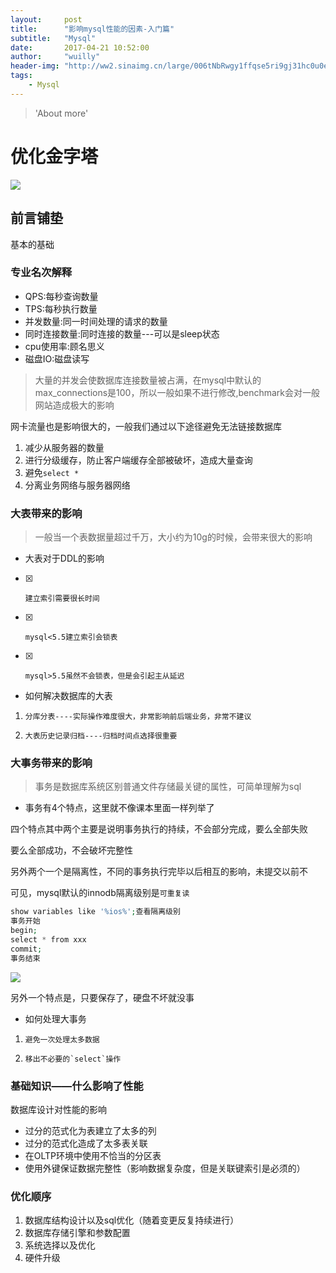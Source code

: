 ```yaml
---
layout:     post
title:      "影响mysql性能的因素-入门篇"
subtitle:   "Mysql"
date:       2017-04-21 10:52:00
author:     "wuilly"
header-img: "http://ww2.sinaimg.cn/large/006tNbRwgy1ffqse5ri9gj31hc0u0e3j.jpg"
tags:
    - Mysql
---
```

> 'About more'

# 优化金字塔

![](http://ww2.sinaimg.cn/large/006tKfTcgy1fm4uy56kqoj30vi0gawga.jpg)

## 前言铺垫

基本的基础

### 专业名次解释

- QPS:每秒查询数量
- TPS:每秒执行数量
- 并发数量:同一时间处理的请求的数量
- 同时连接数量:同时连接的数量---可以是sleep状态
- cpu使用率:顾名思义
- 磁盘IO:磁盘读写

> 大量的并发会使数据库连接数量被占满，在mysql中默认的max_connections是100，所以一般如果不进行修改,benchmark会对一般网站造成极大的影响

网卡流量也是影响很大的，一般我们通过以下途径避免无法链接数据库

1. 减少从服务器的数量
1. 进行分级缓存，防止客户端缓存全部被破坏，造成大量查询
1. 避免`select *`
1. 分离业务网络与服务器网络


### 大表带来的影响

> 一般当一个表数据量超过千万，大小约为10g的时候，会带来很大的影响

* 大表对于DDL的影响
    
- [x]     建立索引需要很长时间
- [x]     mysql<5.5建立索引会锁表
- [x]     mysql>5.5虽然不会锁表，但是会引起主从延迟

* 如何解决数据库的大表

1.     分库分表----实际操作难度很大，非常影响前后端业务，非常不建议
1.     大表历史记录归档----归档时间点选择很重要
    

### 大事务带来的影响

> 事务是数据库系统区别普通文件存储最关键的属性，可简单理解为sql

* 事务有4个特点，这里就不像课本里面一样列举了

四个特点其中两个主要是说明事务执行的持续，不会部分完成，要么全部失败

要么全部成功，不会破坏完整性

另外两个一个是隔离性，不同的事务执行完毕以后相互的影响，未提交以前不

可见，mysql默认的innodb隔离级别是`可重复读`

``` php
show variables like '%ios%';查看隔离级别
事务开始
begin;
select * from xxx
commit;
事务结束
```

![](http://ww1.sinaimg.cn/large/006tNc79gy1fgahdm3xaqj30wi0e0n0f.jpg)

另外一个特点是，只要保存了，硬盘不坏就没事


* 如何处理大事务
    
1.     避免一次处理太多数据
1.     移出不必要的`select`操作

### 基础知识——什么影响了性能

数据库设计对性能的影响

* 过分的范式化为表建立了太多的列
* 过分的范式化造成了太多表关联
* 在OLTP环境中使用不恰当的分区表
* 使用外键保证数据完整性（影响数据复杂度，但是关联键索引是必须的）

### 优化顺序

1. 数据库结构设计以及sql优化（随着变更反复持续进行）
2. 数据库存储引擎和参数配置
3. 系统选择以及优化
4. 硬件升级